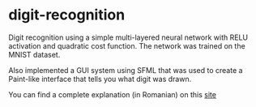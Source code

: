 # digit-recognition

Digit recognition using a simple multi-layered neural network with RELU activation and quadratic cost function.
The network was trained on the MNIST dataset.

Also implemented a GUI system using SFML that was used to create a Paint-like interface that tells you what digit was drawn.

You can find a complete explanation (in Romanian) on this [site](https://nacho-vlad.github.io/digit-recognition/)
